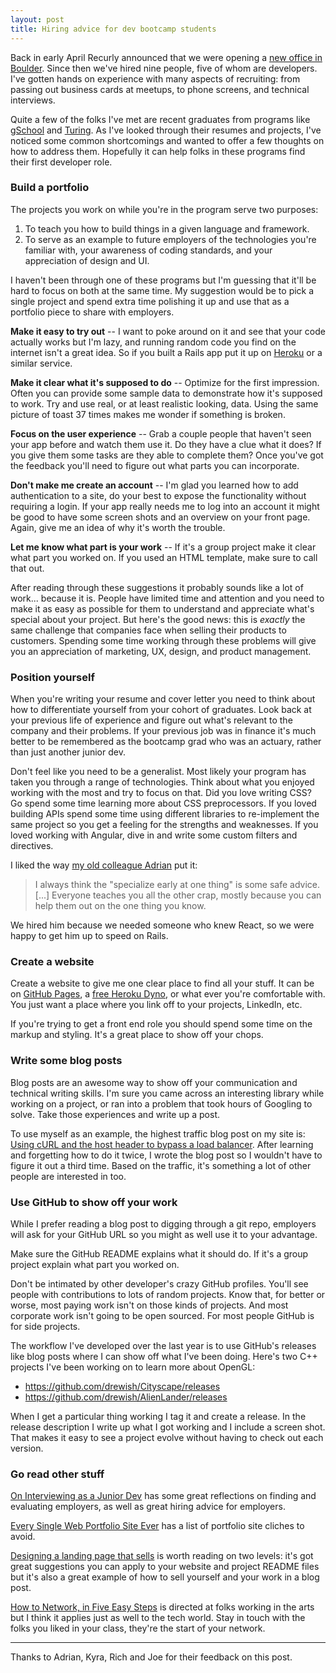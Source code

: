 ```yaml
---
layout: post
title: Hiring advice for dev bootcamp students
---
```

Back in early April Recurly announced that we were opening a [new office in Boulder](https://recurly.com/press/recurly-expands-to-colorado-opening-new-boulder-colorado-office/). Since then we've hired nine people, five of whom are developers. I've gotten hands on experience with many aspects of recruiting: from passing out business cards at meetups, to phone screens, and technical interviews.

Quite a few of the folks I've met are recent graduates from programs like [gSchool](http://www.galvanize.com/) and [Turing](http://turing.io/). As I've looked through their resumes and projects, I've noticed some common shortcomings and wanted to offer a few thoughts on how to address them. Hopefully it can help folks in these programs find their first developer role.


### Build a portfolio
The projects you work on while you're in the program serve two purposes:

1. To teach you how to build things in a given language and framework.
2. To serve as an example to future employers of the technologies you're familiar with, your awareness of coding standards, and your appreciation of design and UI.

I haven't been through one of these programs but I'm guessing that it'll be hard to focus on both at the same time. My suggestion would be to pick a single project and spend extra time polishing it up and use that as a portfolio piece to share with employers.

**Make it easy to try out** -- I want to poke around on it and see that your code actually works but I'm lazy, and running random code you find on the internet isn't a great idea. So if you built a Rails app put it up on [Heroku](https://www.heroku.com/) or a similar service.

**Make it clear what it's supposed to do** -- Optimize for the first impression. Often you can provide some sample data to demonstrate how it's supposed to work. Try and use real, or at least realistic looking, data. Using the same picture of toast 37 times makes me wonder if something is broken.

**Focus on the user experience** -- Grab a couple people that haven't seen your app before and watch them use it. Do they have a clue what it does? If you give them some tasks are they able to complete them? Once you've got the feedback you'll need to figure out what parts you can incorporate.

**Don't make me create an account** -- I'm glad you learned how to add authentication to a site, do your best to expose the functionality without requiring a login. If your app really needs me to log into an account it might be good to have some screen shots and an overview on your front page. Again, give me an idea of why it's worth the trouble.

**Let me know what part is your work** -- If it's a group project make it clear what part you worked on. If you used an HTML template, make sure to call that out.

After reading through these suggestions it probably sounds like a lot of work... because it is. People have limited time and attention and you need to make it as easy as possible for them to understand and appreciate what's special about your project. But here's the good news: this is *exactly* the same challenge that companies face when selling their products to customers. Spending some time working through these problems will give you an appreciation of marketing, UX, design, and product management.


### Position yourself
When you're writing your resume and cover letter you need to think about how to differentiate yourself from your cohort of graduates. Look back at your previous life of experience and figure out what's relevant to the company and their problems. If your previous job was in finance it's much better to be remembered as the bootcamp grad who was an actuary, rather than just another junior dev.

Don't feel like you need to be a generalist. Most likely your program has taken you through a range of technologies. Think about what you enjoyed working with the most and try to focus on that. Did you love writing CSS? Go spend some time learning more about CSS preprocessors. If you loved building APIs spend some time using different libraries to re-implement the same project so you get a feeling for the strengths and weaknesses. If you loved working with Angular, dive in and write some custom filters and directives.

I liked the way [my old colleague Adrian](http://adrian.schaedle.me/) put it:
> I always think the "specialize early at one thing" is some safe advice. [...] Everyone teaches you all the other crap, mostly because you can help them out on the one thing you know.

We hired him because we needed someone who knew React, so we were happy to get him up to speed on Rails.

### Create a website
Create a website to give me one clear place to find all your stuff. It can be on [GitHub Pages](https://pages.github.com/), a [free Heroku Dyno](https://blog.heroku.com/archives/2015/5/7/heroku-free-dynos), or what ever you're comfortable with. You just want a place where you link off to your projects, LinkedIn, etc.

If you're trying to get a front end role you should spend some time on the markup and styling. It's a great place to show off your chops.


### Write some blog posts
Blog posts are an awesome way to show off your communication and technical writing skills. I'm sure you came across an interesting library while working on a project, or ran into a problem that took hours of Googling to solve. Take those experiences and write up a post.

To use myself as an example, the highest traffic blog post on my site is: [Using cURL and the host header to bypass a load balancer](https://drewish.com/2010/03/29/using-curl-and-the-host-header-to-bypass-a-load-balancer/). After learning and forgetting how to do it twice, I wrote the blog post so I wouldn't have to figure it out a third time. Based on the traffic, it's something a lot of other people are interested in too.


### Use GitHub to show off your work
While I prefer reading a blog post to digging through a git repo, employers will ask for your GitHub URL so you might as well use it to your advantage.

Make sure the GitHub README explains what it should do. If it's a group project explain what part you worked on.

Don't be intimated by other developer's crazy GitHub profiles. You'll see people with contributions to lots of random projects. Know that, for better or worse, most paying work isn't on those kinds of projects. And most corporate work isn't going to be open sourced. For most people GitHub is for side projects.

The workflow I've developed over the last year is to use GitHub's releases like blog posts where I can show off what I've been doing. Here's two C++ projects I've been working on to learn more about OpenGL:

- https://github.com/drewish/Cityscape/releases
- https://github.com/drewish/AlienLander/releases

When I get a particular thing working I tag it and create a release. In the release description I write up what I got working and I include a screen shot. That makes it easy to see a project evolve without having to check out each version.


### Go read other stuff
[On Interviewing as a Junior Dev](http://lizmrush.com/on-interviewing/) has some great reflections on finding and evaluating employers, as well as great hiring advice for employers.

[Every Single Web Portfolio Site Ever](https://medium.com/@_oren/every-single-web-portfolio-site-ever-8fad53534d46) has a list of portfolio site cliches to avoid.

[Designing a landing page that sells](https://blog.activecollab.com/designing-a-landing-page-that-sells-2102afc67024#.7vugz3hc5) is worth reading on two levels: it's got great suggestions you can apply to your website and project README files but it's also a great example of how to sell yourself and your work in a blog post.

[How to Network, in Five Easy Steps](http://best-of-3.blogspot.com/2016/04/how-to-network-in-five-easy-steps.html) is directed at folks working in the arts but I think it applies just as well to the tech world. Stay in touch with the folks you liked in your class, they're the start of your network.
* * *

Thanks to Adrian, Kyra, Rich and Joe for their feedback on this post.
